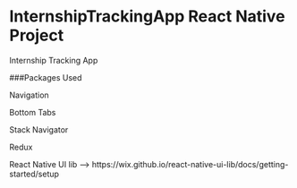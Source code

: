 # InternshipTrackingApp React Native Project
Internship Tracking App
<p>
    ###Packages Used
        <p>Navigation</p> 
        <p>Bottom Tabs </p> 
        <p>Stack Navigator</p> 
        <p>Redux</p> 
        <p>React Native UI lib --> https://wix.github.io/react-native-ui-lib/docs/getting-started/setup</p> 

        

</p>


